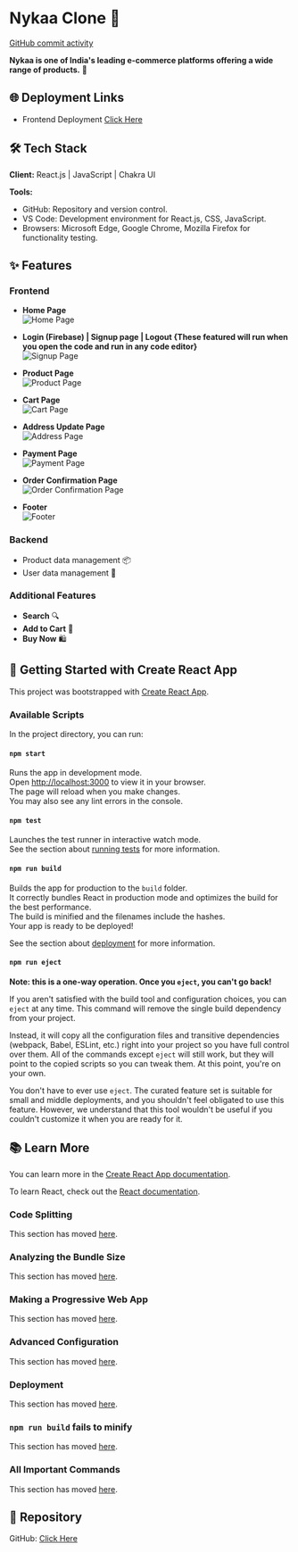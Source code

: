 # Nykaa Clone 🚀
[GitHub commit activity](https://github.com/ProCoderAsifHussain/Nykaa-Clone/tree/master/Nykaa-Clone-React)

<!-- <div style="display: flex; justify-content: center; align-items: center;">
  <img style="border-radius: 10px" src="https://cdn.iconscout.com/icon/free/png-256/free-nykaa-3384872-2822953.png?f=webp&w=256" alt="Nykaa logo">
</div> -->

**Nykaa is one of India's leading e-commerce platforms offering a wide range of products.** 🌟

## 🌐 Deployment Links
- Frontend Deployment [Click Here](https://nykaa-clone-asif-hussain-bfteyxjtu.vercel.app/)

## 🛠️ Tech Stack

**Client:** React.js | JavaScript | Chakra UI 

**Tools:** 
- GitHub: Repository and version control.
- VS Code: Development environment for React.js, CSS, JavaScript.
- Browsers: Microsoft Edge, Google Chrome, Mozilla Firefox for functionality testing.

## ✨ Features

### Frontend
- **Home Page**  
  ![Home Page](https://i.postimg.cc/c6GSh34x/Home-Page1.jpg)
  
- **Login (Firebase) | Signup page | Logout {These featured will run when you open the code and run in any code editor}**  
  ![Signup Page](https://i.postimg.cc/Z5Z9KBFz/login-Page2.jpg)
  
- **Product Page**  
  ![Product Page](https://i.postimg.cc/FKH73MBP/product-Page3.png)
  
- **Cart Page**  
  ![Cart Page](https://i.postimg.cc/9VnGyLFs/cart-Page4.png)
  
- **Address Update Page**  
  ![Address Page](https://i.postimg.cc/WpFq9PbC/address-Page5.png)
  
- **Payment Page**  
  ![Payment Page](https://i.postimg.cc/fbqkKH4M/payment-Page6.png)
  
- **Order Confirmation Page**  
  ![Order Confirmation Page](https://i.postimg.cc/bwTZGy3D/order-Confirmed7.png)
  
- **Footer**  
  ![Footer](https://i.postimg.cc/q0RstP08/footer-Page8.png)

### Backend
- Product data management 📦
- User data management 👤

### Additional Features
- **Search** 🔍
- **Add to Cart** 🛒
- **Buy Now** 🛍️

## 🚀 Getting Started with Create React App

This project was bootstrapped with [Create React App](https://github.com/facebook/create-react-app).

### Available Scripts

In the project directory, you can run:

#### `npm start`
Runs the app in development mode.\
Open [http://localhost:3000](http://localhost:3000) to view it in your browser.\
The page will reload when you make changes.\
You may also see any lint errors in the console.

#### `npm test`
Launches the test runner in interactive watch mode.\
See the section about [running tests](https://facebook.github.io/create-react-app/docs/running-tests) for more information.

#### `npm run build`
Builds the app for production to the `build` folder.\
It correctly bundles React in production mode and optimizes the build for the best performance.\
The build is minified and the filenames include the hashes.\
Your app is ready to be deployed!

See the section about [deployment](https://facebook.github.io/create-react-app/docs/deployment) for more information.

#### `npm run eject`
**Note: this is a one-way operation. Once you `eject`, you can't go back!**

If you aren't satisfied with the build tool and configuration choices, you can `eject` at any time. This command will remove the single build dependency from your project.

Instead, it will copy all the configuration files and transitive dependencies (webpack, Babel, ESLint, etc.) right into your project so you have full control over them. All of the commands except `eject` will still work, but they will point to the copied scripts so you can tweak them. At this point, you're on your own.

You don't have to ever use `eject`. The curated feature set is suitable for small and middle deployments, and you shouldn't feel obligated to use this feature. However, we understand that this tool wouldn't be useful if you couldn't customize it when you are ready for it.

## 📚 Learn More

You can learn more in the [Create React App documentation](https://facebook.github.io/create-react-app/docs/getting-started).

To learn React, check out the [React documentation](https://reactjs.org/).

### Code Splitting
This section has moved [here](https://facebook.github.io/create-react-app/docs/code-splitting).

### Analyzing the Bundle Size
This section has moved [here](https://facebook.github.io/create-react-app/docs/analyzing-the-bundle-size).

### Making a Progressive Web App
This section has moved [here](https://facebook.github.io/create-react-app/docs/making-a-progressive-web-app).

### Advanced Configuration
This section has moved [here](https://facebook.github.io/create-react-app/docs/advanced-configuration).

### Deployment
This section has moved [here](https://facebook.github.io/create-react-app/docs/deployment).

### `npm run build` fails to minify
This section has moved [here](https://facebook.github.io/create-react-app/docs/troubleshooting#npm-run-build-fails-to-minify).

### All Important Commands
This section has moved [here](https://drive.google.com/file/d/1OAHaUUSvkKwBr6oF_1NyR6wUKWgxucB1/view?usp=sharing).

## 📂 Repository
GitHub: [Click Here](https://github.com/ProCoderAsifHussain/Nykaa-Clone/tree/master/Nykaa-Clone-React)

